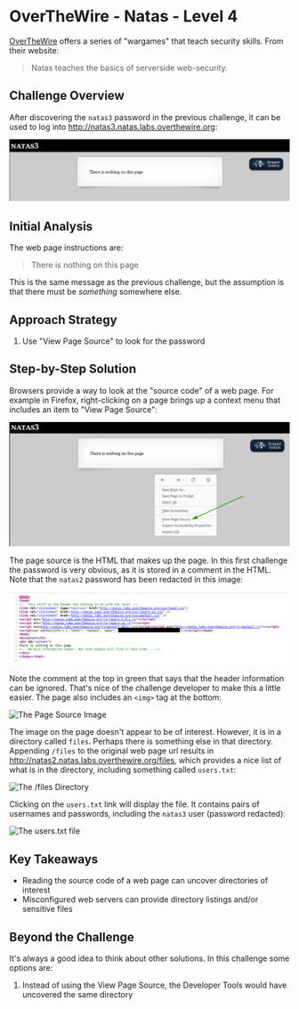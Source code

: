 # OverTheWire - Natas - Level 4

[OverTheWire](https://overthewire.org) offers a series of "wargames" that teach
security skills. From their website:

> Natas teaches the basics of serverside web-security.

## Challenge Overview

After discovering the `natas3` password in the previous challenge, it can be
used to log into http://natas3.natas.labs.overthewire.org:

![The main page](00_main_page.png)

## Initial Analysis

The web page instructions are:

> There is nothing on this page

This is the same message as the previous challenge, but the assumption is that
there must be _something_ somewhere else.

## Approach Strategy

1. Use "View Page Source" to look for the password

## Step-by-Step Solution

Browsers provide a way to look at the "source code" of a web page. For example
in Firefox, right-clicking on a page brings up a context menu that includes an
item to "View Page Source":

![The Firefox Context Menu](01_context_menu.png)

The page source is the HTML that makes up the page. In this first challenge the
password is very obvious, as it is stored in a comment in the HTML. Note that
the `natas2` password has been redacted in this image:

![The Page Source](02_view_source.png)

Note the comment at the top in green that says that the header information can
be ignored. That's nice of the challenge developer to make this a little easier.
The page also includes an `<img>` tag at the bottom:

![The Page Source Image](02_view_source_img.png)

The image on the page doesn't appear to be of interest. However, it is in a
directory called `files`. Perhaps there is something else in that directory.
Appending `/files` to the original web page url results in
http://natas2.natas.labs.overthewire.org/files, which provides a nice list of
what is in the directory, including something called `users.txt`:

![The /files Directory](03_files_directory.png)

Clicking on the `users.txt` link will display the file. It contains pairs of
usernames and passwords, including the `natas3` user (password redacted):

![The users.txt file](04_users_file.png)

## Key Takeaways

- Reading the source code of a web page can uncover directories of interest
- Misconfigured web servers can provide directory listings and/or sensitive
  files

## Beyond the Challenge

It's always a good idea to think about other solutions. In this challenge some
options are:

1. Instead of using the View Page Source, the Developer Tools would have
   uncovered the same directory
